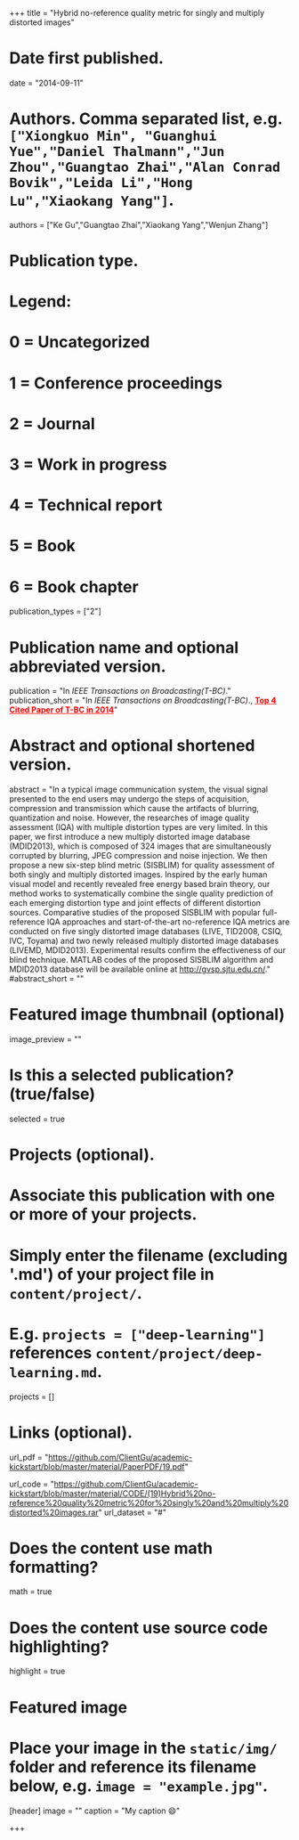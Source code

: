 +++
title = "Hybrid no-reference quality metric for singly and multiply distorted images"

# Date first published.
date = "2014-09-11"

# Authors. Comma separated list, e.g. `["Xiongkuo Min", "Guanghui Yue","Daniel Thalmann","Jun Zhou","Guangtao Zhai","Alan Conrad Bovik","Leida Li","Hong Lu","Xiaokang Yang"]`.
authors = ["Ke Gu","Guangtao Zhai","Xiaokang Yang","Wenjun Zhang"]
# Publication type.
# Legend:
# 0 = Uncategorized
# 1 = Conference proceedings
# 2 = Journal
# 3 = Work in progress
# 4 = Technical report
# 5 = Book
# 6 = Book chapter
publication_types = ["2"]

# Publication name and optional abbreviated version.
publication = "In *IEEE Transactions on Broadcasting(T-BC)*."
publication_short = "In *IEEE Transactions on Broadcasting(T-BC)*.,  <font color=#FF0000><u>**Top 4 Cited Paper of T-BC in 2014**</u></font>"

# Abstract and optional shortened version.
abstract = "In a typical image communication system, the visual signal presented to the end users may undergo the steps of acquisition, compression and transmission which cause the artifacts of blurring, quantization and noise. However, the researches of image quality assessment (IQA) with multiple distortion types are very limited. In this paper, we first introduce a new multiply distorted image database (MDID2013), which is composed of 324 images that are simultaneously corrupted by blurring, JPEG compression and noise injection. We then propose a new six-step blind metric (SISBLIM) for quality assessment of both singly and multiply distorted images. Inspired by the early human visual model and recently revealed free energy based brain theory, our method works to systematically combine the single quality prediction of each emerging distortion type and joint effects of different distortion sources. Comparative studies of the proposed SISBLIM with popular full-reference IQA approaches and start-of-the-art no-reference IQA metrics are conducted on five singly distorted image databases (LIVE, TID2008, CSIQ, IVC, Toyama) and two newly released multiply distorted image databases (LIVEMD, MDID2013). Experimental results confirm the effectiveness of our blind technique. MATLAB codes of the proposed SISBLIM algorithm and MDID2013 database will be available online at http://gvsp.sjtu.edu.cn/."
#abstract_short = ""

# Featured image thumbnail (optional)
image_preview = ""

# Is this a selected publication? (true/false)
selected = true

# Projects (optional).
#   Associate this publication with one or more of your projects.
#   Simply enter the filename (excluding '.md') of your project file in `content/project/`.
#   E.g. `projects = ["deep-learning"]` references `content/project/deep-learning.md`.
projects = []

# Links (optional).
url_pdf = "https://github.com/ClientGu/academic-kickstart/blob/master/material/PaperPDF/19.pdf"

url_code = "https://github.com/ClientGu/academic-kickstart/blob/master/material/CODE/(19)Hybrid%20no-reference%20quality%20metric%20for%20singly%20and%20multiply%20distorted%20images.rar"
url_dataset = "#"


# Does the content use math formatting?
math = true

# Does the content use source code highlighting?
highlight = true

# Featured image
# Place your image in the `static/img/` folder and reference its filename below, e.g. `image = "example.jpg"`.
[header]
image = ""
caption = "My caption 😄"

+++
